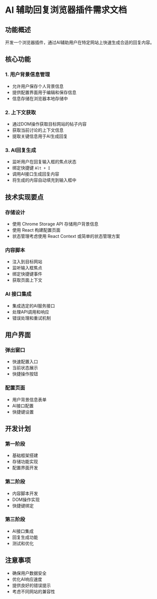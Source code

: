 # AI 辅助回复浏览器插件需求文档

## 功能概述
开发一个浏览器插件，通过AI辅助用户在特定网站上快速生成合适的回复内容。

## 核心功能

### 1. 用户背景信息管理
- 允许用户保存个人背景信息
- 提供配置界面用于编辑和保存信息
- 信息存储在浏览器本地存储中

### 2. 上下文获取
- 通过DOM操作获取目标网站的帖子内容
- 获取当前讨论的上下文信息
- 提取关键信息用于AI生成回复

### 3. AI回复生成
- 监听用户在回复输入框的焦点状态
- 绑定快捷键 `Alt + I`
- 调用AI接口生成回复内容
- 将生成的内容自动填充到输入框中

## 技术实现要点

### 存储设计
- 使用 Chrome Storage API 存储用户背景信息
- 使用 React 构建配置页面
- 状态管理考虑使用 React Context 或简单的状态管理方案

### 内容脚本
- 注入到目标网站
- 监听输入框焦点
- 绑定快捷键事件
- 获取页面上下文

### AI 接口集成
- 集成选定的AI服务接口
- 处理API调用和响应
- 错误处理和重试机制

## 用户界面

### 弹出窗口
- 快速配置入口
- 当前状态展示
- 快捷操作按钮

### 配置页面
- 用户背景信息表单
- AI接口配置
- 快捷键设置

## 开发计划

### 第一阶段
- 基础框架搭建
- 存储功能实现
- 配置界面开发

### 第二阶段
- 内容脚本开发
- DOM操作实现
- 快捷键绑定

### 第三阶段
- AI接口集成
- 回复生成功能
- 测试和优化

## 注意事项
- 确保用户数据安全
- 优化AI响应速度
- 提供良好的错误提示
- 考虑不同网站的兼容性 